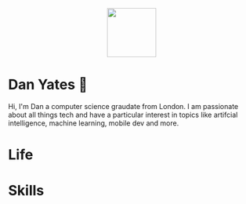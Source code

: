 <div id="header" align="center">
  <img src="https://giphy.com/gifs/Massivesci-robots-ai-artificial-intelligence-WxJLwDBAXDsW1fqZ3v" width="100"/>
</div>

# Dan Yates 👋

Hi, I'm Dan a computer science graudate from London. I am passionate about all things tech and have a particular interest in topics like artifcial intelligence, machine learning, mobile dev and more.

# Life

# Skills
